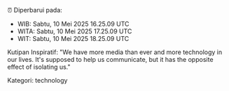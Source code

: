 ⏰ Diperbarui pada:
- WIB: Sabtu, 10 Mei 2025 16.25.09 UTC
- WITA: Sabtu, 10 Mei 2025 17.25.09 UTC
- WIT: Sabtu, 10 Mei 2025 18.25.09 UTC

Kutipan Inspiratif:
"We have more media than ever and more technology in our lives. It's supposed to help us communicate, but it has the opposite effect of isolating us."


Kategori: technology

